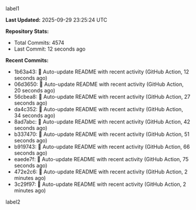 
label1 
<!-- ACTIVITY_START -->
**Last Updated:** 2025-09-29 23:25:24 UTC

**Repository Stats:**
- Total Commits: 4574
- Last Commit: 12 seconds ago

**Recent Commits:**
- 1b63a43: 🤖 Auto-update README with recent activity (GitHub Action, 12 seconds ago)
- 06d3650: 🤖 Auto-update README with recent activity (GitHub Action, 20 seconds ago)
- 56cbea8: 🤖 Auto-update README with recent activity (GitHub Action, 27 seconds ago)
- da4c352: 🤖 Auto-update README with recent activity (GitHub Action, 34 seconds ago)
- 8ad7abc: 🤖 Auto-update README with recent activity (GitHub Action, 42 seconds ago)
- b337470: 🤖 Auto-update README with recent activity (GitHub Action, 51 seconds ago)
- b919743: 🤖 Auto-update README with recent activity (GitHub Action, 66 seconds ago)
- eaede7f: 🤖 Auto-update README with recent activity (GitHub Action, 75 seconds ago)
- 472e2c6: 🤖 Auto-update README with recent activity (GitHub Action, 2 minutes ago)
- 3c29f97: 🤖 Auto-update README with recent activity (GitHub Action, 2 minutes ago)
<!-- ACTIVITY_END -->

label2
